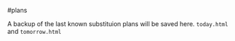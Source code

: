 #plans

A backup of the last known substituion plans will be saved here.
`today.html` and `tomorrow.html`